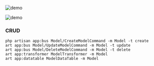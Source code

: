 ![demo](https://user-images.githubusercontent.com/3720473/81761877-6e6b0200-94cb-11ea-9302-abdf7064af8c.gif)

![demo](https://user-images.githubusercontent.com/3720473/81761547-7d9d8000-94ca-11ea-8d3f-51b53a5c746b.gif)

### CRUD

```
php artisan app:bus Model/CreateModelCommand -m Model -t create
art app:bus Model/UpdateModelCommand -m Model -t update
art app:bus Model/DeleteModelCommand -m Model -t delete
art app:transformer ModelTransformer -m Model
art app:datatable ModelDataTable -m Model
```
